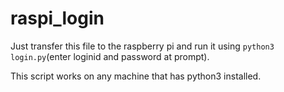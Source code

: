 # raspi_login
Just transfer this file to the raspberry pi and run it using `python3 login.py`(enter loginid and password at prompt).

This script works on any machine that has python3 installed.
